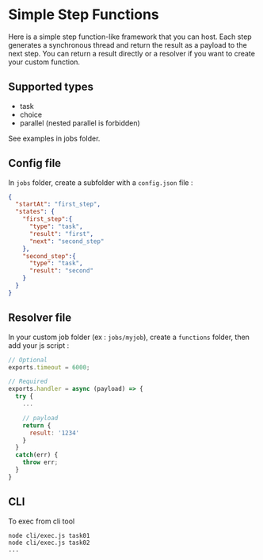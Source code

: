 
# Simple Step Functions

Here is a simple step function-like framework that you can host. Each step generates a synchronous thread and return the result as a payload to the next step. You can return a result directly or a resolver if you want to create your custom function.

## Supported types

* task
* choice
* parallel (nested parallel is forbidden)

See examples in jobs folder.


## Config file


In `jobs` folder, create a subfolder with a `config.json` file : 

```json
{
  "startAt": "first_step",
  "states": {
    "first_step":{
      "type": "task",
      "result": "first",
      "next": "second_step"
    },
    "second_step":{
      "type": "task",
      "result": "second"
    }
  }
}
```


## Resolver file

In your custom job folder (ex : `jobs/myjob`), create a  `functions` folder, then add your js script : 

```javascript
// Optional
exports.timeout = 6000;

// Required
exports.handler = async (payload) => {
  try {
    ...

    // payload
    return {
      result: '1234'
    }
  }
  catch(err) {
    throw err;
  }
}
```


## CLI

To exec from cli tool

```terminal
node cli/exec.js task01
node cli/exec.js task02
...
```
